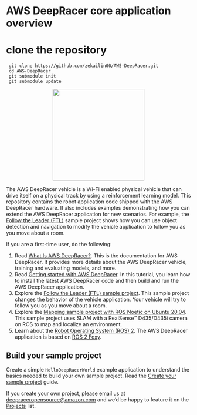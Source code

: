 # AWS DeepRacer core application overview 

# clone the repository

```
 git clone https://github.com/zekailin00/AWS-DeepRacer.git
 cd AWS-DeepRacer
 git submodule init
 git submodule update
```
<p align="center">
<img src="/media/deepracer_circle_sticker.png" width="250" height="250" >
</p>

The AWS DeepRacer vehicle is a Wi-Fi enabled physical vehicle that can 
drive itself on a physical track by using a reinforcement learning model. This 
repository contains the robot application code shipped with the AWS DeepRacer hardware. 
It also includes examples demonstrating how you can extend the AWS DeepRacer application for new 
scenarios. For example, the [Follow the Leader (FTL)](https://github.com/aws-deepracer/aws-deepracer-follow-the-leader-sample-project) sample project shows how you can use object detection and 
navigation to modify the vehicle application to follow you as you move about a room.

If you are a first-time user, do the following:

1. Read [What Is AWS DeepRacer?](https://docs.aws.amazon.com/deepracer/latest/developerguide/what-is-deepracer.html). This is the documentation for AWS DeepRacer. It provides more details about the AWS DeepRacer vehicle, training and evaluating models, and more.
1. Read [Getting started with AWS DeepRacer](https://github.com/aws-deepracer/aws-deepracer-launcher/blob/main/getting-started.md). In this tutorial, you learn how to install the latest AWS DeepRacer code and then build and run the AWS DeepRacer application.
1. Explore the [Follow the Leader (FTL) sample project](https://github.com/aws-deepracer/aws-deepracer-follow-the-leader-sample-project). This sample project changes the behavior of the vehicle application. Your vehicle will try to follow you as you move about a room.
1. Explore the [Mapping sample project with ROS Noetic on Ubuntu 20.04](https://github.com/aws-deepracer/aws-deepracer-mapping-sample-project). This sample project uses SLAM with a RealSense™ D435/D435i camera on ROS to map and localize an environment.
1. Learn about the [Robot Operating System (ROS) 2](http://wiki.ros.org/doc/ROS2). The AWS DeepRacer application is based on [ROS 2 Foxy](https://index.ros.org/doc/ros2/Releases/Release-Foxy-Fitzroy/). 

## Build your sample project

Create a simple `HelloDeepRacerWorld` example application to understand the basics needed to build your own sample project. Read the [Create your sample project](https://github.com/aws-deepracer/aws-deepracer-launcher/blob/main/create-your-sample-project.md) guide.

If you create your own project, please email us at deepraceropensource@amazon.com and we’d be happy to feature it on the [Projects](https://github.com/aws-deepracer/aws-deepracer-launcher/blob/main/projects.md) list.
